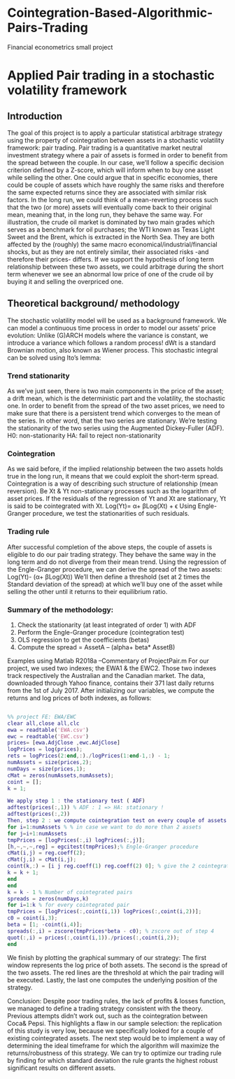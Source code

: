 # Cointegration-Based-Algorithmic-Pairs-Trading
Financial econometrics small project 

# Applied Pair trading in a stochastic volatility framework
## Introduction
The goal of this project is to apply a particular statistical arbitrage strategy using the property of cointegration between assets in a stochastic volatility framework: pair trading.
Pair trading is a quantitative market neutral investment strategy where a pair of assets is formed in order to benefit from the spread between the couple. In our case, we’ll follow a specific decision criterion defined by a Z-score, which will inform when to buy one asset while selling the other.
One could argue that in specific economies, there could be couple of assets which have roughly the same risks and therefore the same expected returns since they are associated with similar risk factors. In the long run, we could think of a mean-reverting process such that the two (or more) assets will eventually come back to their original mean, meaning that, in the long run, they behave the same way.
For illustration, the crude oil market is dominated by two main grades which serves as a benchmark for oil purchases; the WTI known as Texas Light Sweet and the Brent, which is extracted in the North Sea. They are both affected by the (roughly) the same macro economical/industrial/financial shocks, but as they are not entirely similar, their associated risks -and therefore their prices- differs. If we support the hypothesis of long term relationship between these two assets, we could arbitrage during the short term whenever we see an abnormal low price of one of the crude oil by buying it and selling the overpriced one.
## Theoretical background/ methodology
The stochastic volatility model will be used as a background framework. We can model a continuous time process in order to model our assets’ price evolution:
Unlike (G)ARCH models where the variance is constant, we introduce a variance which follows a random process! dWt is a standard Brownian motion, also known as Wiener process. This stochastic integral can be solved using Ito’s lemma:
### Trend stationarity
As we’ve just seen, there is two main components in the price of the asset; a drift mean, which is the deterministic part and the volatility, the stochastic one.
In order to benefit from the spread of the two asset prices, we need to make sure that there is a persistent trend which converges to the mean of the series. In other word, that the two series are stationary.
We’re testing the stationarity of the two series using the Augmented Dickey-Fuller (ADF).
H0: non-stationarity HA: fail to reject non-stationarity

### Cointegration
As we said before, if the implied relationship between the two assets holds true in the long run, it means that we could exploit the short-term spread. Cointegration is a way of describing such structure of relationship (mean reversion).
Be Xt & Yt non-stationary processes such as the logarithm of asset prices. If the residuals of the regression of Yt and Xt are stationary, Yt is said to be cointegrated with Xt.
Log(Yt)= α+ βLog(Xt) + ϵ
Using Engle-Granger procedure, we test the stationarities of such residuals.
### Trading rule
After successful completion of the above steps, the couple of assets is eligible to do our pair trading strategy. They behave the same way in the long term and do not diverge from their mean trend.
Using the regression of the Engle-Granger procedure, we can derive the spread of the two assets:
Log(Yt)- (α+ βLog(Xt))
We’ll then define a threshold (set at 2 times the Standard deviation of the spread) at which we’ll buy one of the asset while selling the other until it returns to their equilibrium ratio.
### Summary of the methodology:
1. Check the stationarity (at least integrated of order 1) with ADF
2. Perform the Engle-Granger procedure (cointegration test)
3. OLS regression to get the coefficients (betas)
4. Compute the spread = AssetA – (alpha+ beta* AssetB)

Examples using Matlab R2018a –Commentary of ProjectPair.m
For our project, we used two indexes; the EWA1 & the EWC2. Those two indexes track respectively the Australian and the Canadian market. The data, downloaded through Yahoo finance, contains their 371 last daily returns from the 1st of July 2017.
After initializing our variables, we compute the returns and log prices of both indexes, as follows:
```Matlab

%% project FE: EWA/EWC
clear all,close all,clc
ewa = readtable('EWA.csv')
ewc = readtable('EWC.csv')
prices= [ewa.AdjClose ,ewc.AdjClose]
logPrices = log(prices);
rets = logPrices(2:end,:)./logPrices(1:end-1,:) - 1;
numAssets = size(prices,2);
numDays = size(prices,1);
cMat = zeros(numAssets,numAssets);
coint = [];
k = 1;

We apply step 1 : the stationary test ( ADF)
adftest(prices(:,1)) % ADF : 1 => HA: stationary !
adftest(prices(:,2))
Then, step 2 : we compute cointegration test on every couple of assets. In our case,only once because we only provide 2 assets, but the code is scalable to multiple assets.
for i=1:numAssets % % in case we want to do more than 2 assets
for j=i+1:numAssets
tmpPrices = [logPrices(:,i) logPrices(:,j)];
[h,~,~,~,reg] = egcitest(tmpPrices);% Engle-Granger procedure
cMat(i,j) = reg.coeff(2);
cMat(j,i) = cMat(i,j);
coint(k,:) = [i j reg.coeff(1) reg.coeff(2) 0]; % give the 2 cointegrated assets & their respective betas for the spread computation
k = k + 1;
end
end
k = k - 1 % Number of cointegrated pairs
spreads = zeros(numDays,k)
for i=1:k % for every cointegrated pair
tmpPrices = [logPrices(:,coint(i,1)) logPrices(:,coint(i,2))];
c0 = coint(i,3);
beta = [1; -coint(i,4)];
spreads(:,i) = zscore(tmpPrices*beta - c0); % zscore out of step 4
quot(:,i) = prices(:,coint(i,1))./prices(:,coint(i,2));
end

```

We finish by plotting the graphical summary of our strategy:
The first window represents the log price of both assets.
The second is the spread of the two assets. The red lines are the threshold at which the pair trading will be executed.
Lastly, the last one computes the underlying position of the strategy.



Conclusion:
Despite poor trading rules, the lack of profits & losses function, we managed to define a trading strategy consistent with the theory. Previous attempts didn’t work out, such as the cointegration between Coca& Pepsi. This highlights a flaw in our sample selection: the replication of this study is very low, because we specifically looked for a couple of existing cointegrated assets. The next step would be to implement a way of determining the ideal timeframe for which the algorithm will maximize the returns/robustness of this strategy. We can try to optimize our trading rule by finding for which standard deviation the rule grants the highest robust significant results on different assets.
